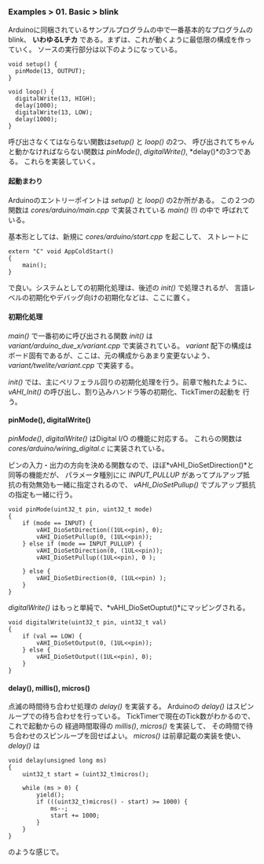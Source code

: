 ### Examples > 01. Basic > blink

Arduinoに同梱されているサンプルプログラムの中で一番基本的なプログラムのblink、
__いわゆるLチカ__
である。まずは、これが動くように最低限の構成を作っていく。
ソースの実行部分は以下のようになっている。

```
void setup() {
  pinMode(13, OUTPUT);
}

void loop() {
  digitalWrite(13, HIGH);
  delay(1000);
  digitalWrite(13, LOW);
  delay(1000);
}
```

呼び出さなくてはならない関数は*setup()* と *loop()* の2つ、
呼び出されてちゃんと動かなければならない関数は
*pinMode()*, *digitalWrite()*, *delay()*の3つである。
これらを実装していく。

#### 起動まわり

Arduinoのエントリーポイントは *setup()* と *loop()* の2か所がある。
この２つの関数は *cores/arduino/main.cpp* で実装されている *main()* (!) の中で
呼ばれている。

基本形としては、新規に *cores/arduino/start.cpp* を起こして、
ストレートに

```
extern "C" void AppColdStart()
{
    main();
}
```

で良い。システムとしての初期化処理は、後述の *init()* で処理されるが、
言語レベルの初期化やデバッグ向けの初期化などは、ここに置く。

#### 初期化処理

 *main()* で一番初めに呼び出される関数 *init()* は *variant/arduino\_due\_x/variant.cpp* で実装されている。
*variant* 配下の構成はボード固有であるが、ここは、元の構成からあまり変更ないよう、
*variant/twelite/variant.cpp* で実装する。

*init()* では、主にペリフェラル回りの初期化処理を行う。前章で触れたように、
*vAHI_Init()* の呼び出し、割り込みハンドラ等の初期化、TickTimerの起動を
行う。

#### pinMode(), digitalWrite()

*pinMode()*, *digitalWrite()* はDigital I/O の機能に対応する。
これらの関数は *cores/arduino/wiring_digital.c* に実装されている。

ピンの入力・出力の方向を決める関数なので、ほぼ*vAHI_DioSetDirection()*と同等の機能だが、
パラメータ種別にに *INPUT_PULLUP* があってプルアップ抵抗の有効無効も一緒に指定されるので、
*vAHI_DioSetPullup()* でプルアップ抵抗の指定も一緒に行う。

```
void pinMode(uint32_t pin, uint32_t mode)
{
	if (mode == INPUT) {
		vAHI_DioSetDirection((1UL<<pin), 0);
		vAHI_DioSetPullup(0, (1UL<<pin));
	} else if (mode == INPUT_PULLUP) {
		vAHI_DioSetDirection(0, (1UL<<pin));
		vAHI_DioSetPullup((1UL<<pin), 0 );

	} else {
		vAHI_DioSetDirection(0, (1UL<<pin) );
	}
}
```

*digitalWrite()* はもっと単純で、*vAHI_DioSetOuptut()*にマッピングされる。

```
void digitalWrite(uint32_t pin, uint32_t val)
{
	if (val == LOW) {
		vAHI_DioSetOutput(0, (1UL<<pin));
	} else {
		vAHI_DioSetOutput((1UL<<pin), 0);
	}
}
```

#### delay(), millis(), micros()

点滅の時間待ち合わせ処理の *delay()* を実装する。
Arduinoの *delay()* はスピンループでの待ち合わせを行っている。
TickTimerで現在のTick数がわかるので、これで起動からの
経過時間取得の *millis()*, *micros()* を実装して、
その時間で待ち合わせのスピンループを回せばよい。
*micros()* は前章記載の実装を使い、*delay()* は

```
void delay(unsigned long ms)
{
	uint32_t start = (uint32_t)micros();

	while (ms > 0) {
		yield();
		if (((uint32_t)micros() - start) >= 1000) {
			ms--;
			start += 1000;
		}
	}
}
```

のような感じで。
